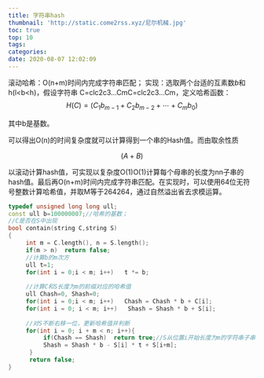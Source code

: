 ```yaml
---
title: 字符串hash
thumbnail: 'http://static.come2rss.xyz/尼尔机械.jpg'
toc: true
top: 10
tags:
categories:
date: 2020-08-07 12:02:09
---
```




滚动哈希：O(n+m)时间内完成字符串匹配；
实现：选取两个台适的互素数$b$和h(l<b<h)，假设字符串 C=clc2c3…CmC=clc2c3…Cm，定义哈希函数：
$$
H(C)=(C_1b_{m−1}+C_2b_{m−2}+⋯+C_mb_0)
$$





其中b是基数。

可以得出O(n)的时间复杂度就可以计算得到一个串的Hash值。而由取余性质

$$
(A+B)
$$





以滚动计算hash值，可实现以复杂度O(1)O(1)计算每个母串的长度为nn子串的hash值。最后再O(n+m)时间内完成字符串匹配。在实现时，可以使用64位无符号整数计算哈希值，并取M等于264264，通过自然溢出省去求模运算。



```c++
typedef unsigned long long ull;
const ull b=100000007;//哈希的基数；
//C是否在S中出现
bool contain(string C,string S)
{
     int m = C.length(), n = S.length();
     if(m > n)  return false;
     //计算b的m次方
     ull t=1;
     for(int i = 0;i < m; i++)   t *= b;
 
     //计算C和S长度为m的前缀对应的哈希值
     ull Chash=0, Shash=0;
     for(int i = 0;i < m; i++)   Chash = Chash * b + C[i];
     for(int i = 0; i < m; i++)   Shash = Shash * b + S[i];
 
     //对S不断右移一位，更新哈希值并判断
     for(int i = 0; i + m < n; i++){
          if(Chash == Shash)  return true;//S从位置i开始长度为m的字符串子串等于C；
          Shash = Shash * b - S[i] * t + S[i+m];
      }
      return false;
}
```

